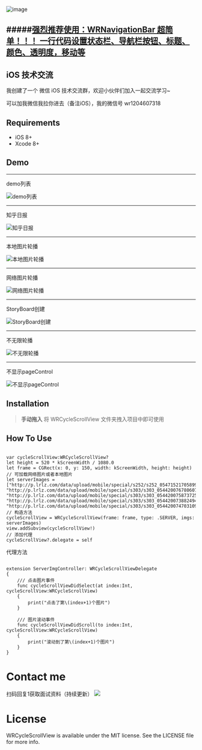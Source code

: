 ![image](https://github.com/wangrui460/WRCycleScrollView/raw/master/screenshots/WRCycleScrollView.png)

#####[强烈推荐使用：WRNavigationBar  超简单！！！ 一行代码设置状态栏、导航栏按钮、标题、颜色、透明度，移动等](https://github.com/wangrui460/WRNavigationBar)
------------------------------------------------------------
## iOS 技术交流
我创建了一个 微信 iOS 技术交流群，欢迎小伙伴们加入一起交流学习~
	
可以加我微信我拉你进去（备注iOS），我的微信号 wr1204607318

## Requirements
- iOS 8+
- Xcode 8+


## Demo 
---
demo列表

![demo列表](https://github.com/wangrui460/WRCycleScrollView/raw/master/screenshots/demos.png)

---
知乎日报

![知乎日报](https://github.com/wangrui460/WRCycleScrollView/raw/master/screenshots/知乎日报.gif)

---
本地图片轮播

![本地图片轮播](https://github.com/wangrui460/WRCycleScrollView/raw/master/screenshots/本地图片轮播.gif)

---
网络图片轮播

![网络图片轮播](https://github.com/wangrui460/WRCycleScrollView/raw/master/screenshots/网络图片轮播.gif)

---
StoryBoard创建

![StoryBoard创建](https://github.com/wangrui460/WRCycleScrollView/raw/master/screenshots/StoryBoard创建.gif)

---
不无限轮播

![不无限轮播](https://github.com/wangrui460/WRCycleScrollView/raw/master/screenshots/不无限轮播.gif)

---
不显示pageControl

![不显示pageControl](https://github.com/wangrui460/WRCycleScrollView/raw/master/screenshots/不显示pageControl.gif)


## Installation 

> **手动拖入**
> 将 WRCycleScrollView 文件夹拽入项目中即可使用

## How To Use

<pre><code>
var cycleScrollView:WRCycleScrollView?
let height = 520 * kScreenWidth / 1080.0
let frame = CGRect(x: 0, y: 150, width: kScreenWidth, height: height)
// 可加载网络图片或者本地图片
let serverImages = ["http://p.lrlz.com/data/upload/mobile/special/s252/s252_05471521705899113.png",              "http://p.lrlz.com/data/upload/mobile/special/s303/s303_05442007678060723.png",                  "http://p.lrlz.com/data/upload/mobile/special/s303/s303_05442007587372591.png",                    "http://p.lrlz.com/data/upload/mobile/special/s303/s303_05442007388249407.png",                    "http://p.lrlz.com/data/upload/mobile/special/s303/s303_05442007470310935.png"]
// 构造方法
cycleScrollView = WRCycleScrollView(frame: frame, type: .SERVER, imgs: serverImages)
view.addSubview(cycleScrollView!)
// 添加代理
cycleScrollView?.delegate = self
</code></pre>

代理方法
<pre><code>
extension ServerImgController: WRCycleScrollViewDelegate
{
    /// 点击图片事件
    func cycleScrollViewDidSelect(at index:Int, cycleScrollView:WRCycleScrollView)
    {
        print("点击了第\(index+1)个图片")
    }
    
    /// 图片滚动事件
    func cycleScrollViewDidScroll(to index:Int, cycleScrollView:WRCycleScrollView)
    {
        print("滚动到了第\(index+1)个图片")
    }
}
</code></pre>


# Contact me
扫码回复1获取面试资料（持续更新）
![](https://user-images.githubusercontent.com/11909313/123933944-6a4abe00-d9c5-11eb-83ca-379313a2af7c.png)

# License

WRCycleScrollView is available under the MIT license. See the LICENSE file for more info.


